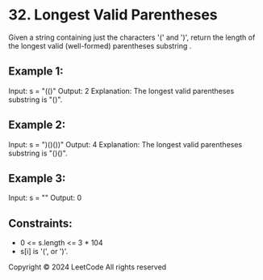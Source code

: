 # 32. Longest Valid Parentheses
Given a string containing just the characters '(' and ')', return the length of the longest valid (well-formed) parentheses 
substring .
 

## Example 1:
Input: s = "(()"
Output: 2
Explanation: The longest valid parentheses substring is "()".

## Example 2:
Input: s = ")()())"
Output: 4
Explanation: The longest valid parentheses substring is "()()".

## Example 3:
Input: s = ""
Output: 0

## Constraints:
- 0 <= s.length <= 3 * 104
- s[i] is '(', or ')'.

Copyright ©️ 2024 LeetCode All rights reserved
